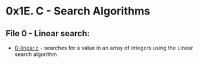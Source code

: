 # 0x1E. C - Search Algorithms

## File 0 - Linear search:
* [0-linear.c](./0-linear.c) - searches for a value in an array of integers using the Linear search algorithm. 

